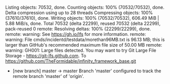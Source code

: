 Listing objects: 70532, done.
Counting objects: 100% (70532/70532), done.
Delta compression using up to 28 threads
Compressing objects: 100% (37610/37610), done.
Writing objects: 100% (70532/70532), 606.49 MiB | 5.88 MiB/s, done.
Total 70532 (delta 22299), reused 70532 (delta 22299), pack-reused 0
remote: Resolving deltas: 100% (22299/22299), done.
remote: warning: See https://gh.io/lfs for more information.
remote: warning: File cmds/incidentd/testdata/morethan96MB.txt is 96.13 MB; this is larger than GitHub's recommended maximum file size of 50.00 MB
remote: warning: GH001: Large files detected. You may want to try Git Large File Storage - https://git-lfs.github.com.
To https://github.com/TheFormidable/infinity_framework_base.git
 * [new branch] master -> master
Branch 'master' configured to track the remote branch 'master' of 'origin'.
